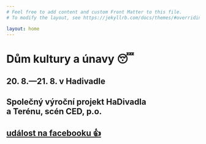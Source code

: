 ```yaml
---
# Feel free to add content and custom Front Matter to this file.
# To modify the layout, see https://jekyllrb.com/docs/themes/#overriding-theme-defaults

layout: home
---
```


# Dům kultury a únavy 😴

## 20. 8.—21. 8. v Hadivadle

## Společný výroční projekt HaDivadla <br/> a Terénu, scén CED, p.o.

## [ událost na facebooku 👍 ](https://www.facebook.com/events/501156767810484)
